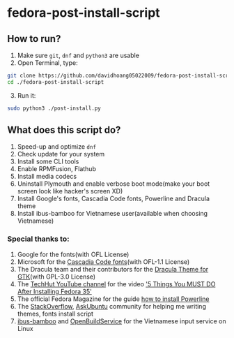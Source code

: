 # fedora-post-install-script

## How to run?

1. Make sure `git`, `dnf` and `python3` are usable
2. Open Terminal, type: 
```sh
git clone https://github.com/davidhoang05022009/fedora-post-install-script
cd ./fedora-post-install-script
``` 
3. Run it: 
```sh 
sudo python3 ./post-install.py
```

## What does this script do?
1. Speed-up and optimize `dnf`
2. Check update for your system
3. Install some CLI tools
4. Enable RPMFusion, Flathub
5. Install media codecs
6. Uninstall Plymouth and enable verbose boot mode(make your boot screen look like hacker's screen XD)
7. Install Google's fonts, Cascadia Code fonts, Powerline and Dracula theme
8. Install ibus-bamboo for Vietnamese user(available when choosing Vietnamese)

### Special thanks to:
1. Google for the fonts(with OFL License)
2. Microsoft for the [Cascadia Code fonts](https://github.com/microsoft/cascadia-code)(with OFL-1.1 License)
3. The Dracula team and their contributors for the [Dracula Theme for GTK](https://github.com/dracula/gtk)(with GPL-3.0 License)
4. The [TechHut YouTube channel](https://www.youtube.com/c/TechHutHD) for the video ['5 Things You MUST DO After Installing Fedora 35'](https://www.youtube.com/watch?v=-NwWE9YFFIg)
5. The official Fedora Magazine for the guide [how to install Powerline](https://fedoramagazine.org/add-power-terminal-powerline/)
6. The [StackOverflow](https://stackoverflow.com), [AskUbuntu](https://askubuntu.com) community for helping me writing themes, fonts install script
7. [ibus-bamboo](https://github.com/BambooEngine/ibus-bamboo) and [OpenBuildService](https://software.opensuse.org//download.html?project=home%3Alamlng&package=ibus-bamboo) for the Vietnamese input service on Linux